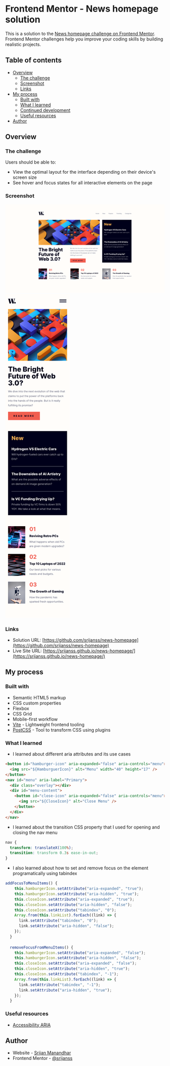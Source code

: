 # Frontend Mentor - News homepage solution

This is a solution to the [News homepage challenge on Frontend Mentor](https://www.frontendmentor.io/challenges/news-homepage-H6SWTa1MFl). Frontend Mentor challenges help you improve your coding skills by building realistic projects.

## Table of contents

- [Overview](#overview)
  - [The challenge](#the-challenge)
  - [Screenshot](#screenshot)
  - [Links](#links)
- [My process](#my-process)
  - [Built with](#built-with)
  - [What I learned](#what-i-learned)
  - [Continued development](#continued-development)
  - [Useful resources](#useful-resources)
- [Author](#author)

## Overview

### The challenge

Users should be able to:

- View the optimal layout for the interface depending on their device's screen size
- See hover and focus states for all interactive elements on the page

### Screenshot

![](./assets/images/desktop-screenshot.png)
![](./assets/images/mobile-screenshot.png)

### Links

- Solution URL: [https://github.com/srijanss/news-homepage](https://github.com/srijanss/news-homepage)
- Live Site URL: [https://srijanss.github.io/news-homepage/](https://srijanss.github.io/news-homepage/)

## My process

### Built with

- Semantic HTML5 markup
- CSS custom properties
- Flexbox
- CSS Grid
- Mobile-first workflow
- [Vite](https://vitejs.dev/) - Lightweight frontend tooling
- [PostCSS](https://postcss.org/) - Tool to transform CSS using plugins

### What I learned

- I learned about different aria attributes and its use cases

```html
<button id="hamburger-icon" aria-expanded="false" aria-controls="menu">
  <img src="${HamburguerIcon}" alt="Menu" width="40" height="17" />
</button>
<nav id="menu" aria-label="Primary">
  <div class="overlay"></div>
  <div id="menu-content">
    <button id="close-icon" aria-expanded="false" aria-controls="menu">
      <img src="${CloseIcon}" alt="Close Menu" />
    </button>
  </div>
</nav>
```

- I learned about the transition CSS property that I used for opening and closing the nav menu

```css
nav {
  transform: translateX(100%);
  transition: transform 0.3s ease-in-out;
}
```

- I also learned about how to set and remove focus on the element programatically using tabindex

```js
addFocusToMenuItems() {
    this.hamburgerIcon.setAttribute("aria-expanded", "true");
    this.hamburgerIcon.setAttribute("aria-hidden", "true");
    this.closeIcon.setAttribute("aria-expanded", "true");
    this.closeIcon.setAttribute("aria-hidden", "false");
    this.closeIcon.setAttribute("tabindex", "0");
    Array.from(this.linkList).forEach((link) => {
      link.setAttribute("tabindex", "0");
      link.setAttribute("aria-hidden", "false");
    });
  }

  removeFocusFromMenuItems() {
    this.hamburgerIcon.setAttribute("aria-expanded", "false");
    this.hamburgerIcon.setAttribute("aria-hidden", "false");
    this.closeIcon.setAttribute("aria-expanded", "false");
    this.closeIcon.setAttribute("aria-hidden", "true");
    this.closeIcon.setAttribute("tabindex", "-1");
    Array.from(this.linkList).forEach((link) => {
      link.setAttribute("tabindex", "-1");
      link.setAttribute("aria-hidden", "true");
    });
  }
```

### Useful resources

- [Accessibility ARIA](https://developer.mozilla.org/en-US/docs/Web/Accessibility/ARIA)

## Author

- Website - [Srijan Manandhar](https://github.com/srijanss)
- Frontend Mentor - [@srijanss](https://www.frontendmentor.io/profile/srijanss)
